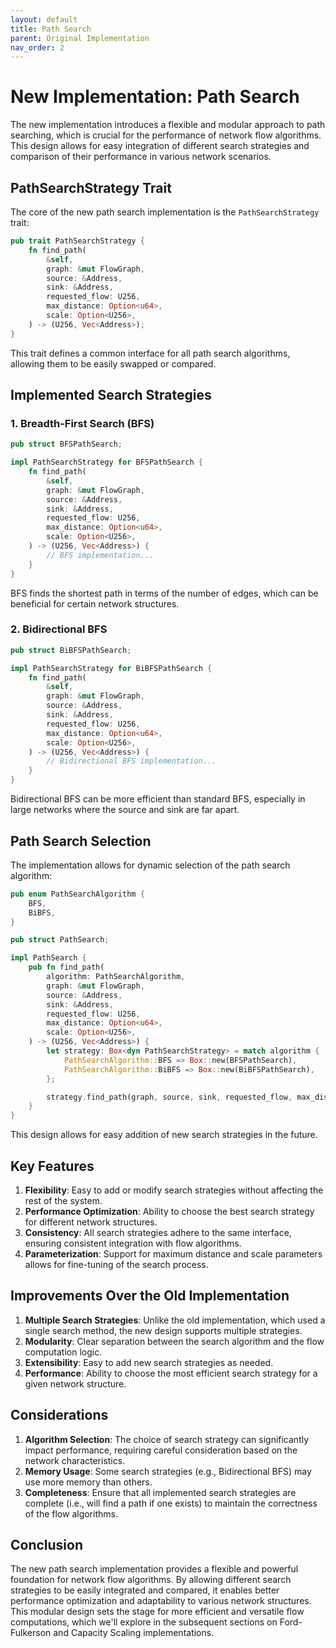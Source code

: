 ```yaml
---
layout: default
title: Path Search
parent: Original Implementation
nav_order: 2
---
```


# New Implementation: Path Search

The new implementation introduces a flexible and modular approach to path searching, which is crucial for the performance of network flow algorithms. This design allows for easy integration of different search strategies and comparison of their performance in various network scenarios.

## PathSearchStrategy Trait

The core of the new path search implementation is the `PathSearchStrategy` trait:

```rust
pub trait PathSearchStrategy {
    fn find_path(
        &self,
        graph: &mut FlowGraph,
        source: &Address,
        sink: &Address,
        requested_flow: U256,
        max_distance: Option<u64>,
        scale: Option<U256>,
    ) -> (U256, Vec<Address>);
}
```

This trait defines a common interface for all path search algorithms, allowing them to be easily swapped or compared.

## Implemented Search Strategies

### 1. Breadth-First Search (BFS)

```rust
pub struct BFSPathSearch;

impl PathSearchStrategy for BFSPathSearch {
    fn find_path(
        &self,
        graph: &mut FlowGraph,
        source: &Address,
        sink: &Address,
        requested_flow: U256,
        max_distance: Option<u64>,
        scale: Option<U256>,
    ) -> (U256, Vec<Address>) {
        // BFS implementation...
    }
}
```

BFS finds the shortest path in terms of the number of edges, which can be beneficial for certain network structures.

### 2. Bidirectional BFS

```rust
pub struct BiBFSPathSearch;

impl PathSearchStrategy for BiBFSPathSearch {
    fn find_path(
        &self,
        graph: &mut FlowGraph,
        source: &Address,
        sink: &Address,
        requested_flow: U256,
        max_distance: Option<u64>,
        scale: Option<U256>,
    ) -> (U256, Vec<Address>) {
        // Bidirectional BFS implementation...
    }
}
```

Bidirectional BFS can be more efficient than standard BFS, especially in large networks where the source and sink are far apart.

## Path Search Selection

The implementation allows for dynamic selection of the path search algorithm:

```rust
pub enum PathSearchAlgorithm {
    BFS,
    BiBFS,
}

pub struct PathSearch;

impl PathSearch {
    pub fn find_path(
        algorithm: PathSearchAlgorithm,
        graph: &mut FlowGraph,
        source: &Address,
        sink: &Address,
        requested_flow: U256,
        max_distance: Option<u64>,
        scale: Option<U256>,
    ) -> (U256, Vec<Address>) {
        let strategy: Box<dyn PathSearchStrategy> = match algorithm {
            PathSearchAlgorithm::BFS => Box::new(BFSPathSearch),
            PathSearchAlgorithm::BiBFS => Box::new(BiBFSPathSearch),
        };

        strategy.find_path(graph, source, sink, requested_flow, max_distance, scale)
    }
}
```

This design allows for easy addition of new search strategies in the future.

## Key Features

1. **Flexibility**: Easy to add or modify search strategies without affecting the rest of the system.
2. **Performance Optimization**: Ability to choose the best search strategy for different network structures.
3. **Consistency**: All search strategies adhere to the same interface, ensuring consistent integration with flow algorithms.
4. **Parameterization**: Support for maximum distance and scale parameters allows for fine-tuning of the search process.

## Improvements Over the Old Implementation

1. **Multiple Search Strategies**: Unlike the old implementation, which used a single search method, the new design supports multiple strategies.
2. **Modularity**: Clear separation between the search algorithm and the flow computation logic.
3. **Extensibility**: Easy to add new search strategies as needed.
4. **Performance**: Ability to choose the most efficient search strategy for a given network structure.

## Considerations

1. **Algorithm Selection**: The choice of search strategy can significantly impact performance, requiring careful consideration based on the network characteristics.
2. **Memory Usage**: Some search strategies (e.g., Bidirectional BFS) may use more memory than others.
3. **Completeness**: Ensure that all implemented search strategies are complete (i.e., will find a path if one exists) to maintain the correctness of the flow algorithms.

## Conclusion

The new path search implementation provides a flexible and powerful foundation for network flow algorithms. By allowing different search strategies to be easily integrated and compared, it enables better performance optimization and adaptability to various network structures. This modular design sets the stage for more efficient and versatile flow computations, which we'll explore in the subsequent sections on Ford-Fulkerson and Capacity Scaling implementations.